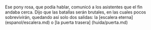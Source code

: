Ese pony rosa, que podía hablar, comunicó a los asistentes que el fin andaba cerca.
Dijo que las batallas serán brutales, en las cuales pocos sobrevivirán, quedando así solo dos salidas: la [escalera eterna] (espanol/escalera.md) o [la puerta trasera] (huida/puerta.md)

